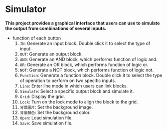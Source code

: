 # Simulator

**This project provides a graphical interface that users can use to simulate the output from combinations of several inputs.**

* function of each button
  1. `IN`: Generate an input block. Double click it to select the type of input.
  2. `OUT`: Generate an output block.
  3. `AND`: Generate an AND block, which performs function of logic and.
  4. `OR`: Generate an OR block, which performs function of logic or.
  5. `NOT`: Generate a NOT block, which performs function of logic not.
  6. `Function`: Generate a function block. Double click it to select the type of operation to perform on two specific inputs.
  7. `Line`: Enter line mode in which users can link blocks.
  8. `Simulate`: Select a specific output block and simulate it.
  9. `Grid`: Display the grid.
  10. `Lock`: Turn on the lock mode to align the block to the grid.
  11. `背景圖片`: Set the background image.
  12. `背景顏色`: Set the background color.
  13. `Open`: Load simulation file.
  14. `Save`: Save simulation file.
  
